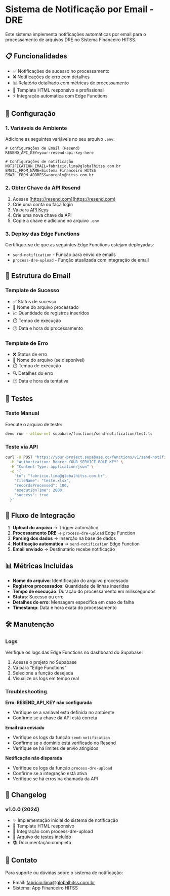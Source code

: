 # Sistema de Notificação por Email - DRE

Este sistema implementa notificações automáticas por email para o processamento de arquivos DRE no Sistema Financeiro HITSS.

## 📋 Funcionalidades

- ✅ Notificações de sucesso no processamento
- ❌ Notificações de erro com detalhes
- 📊 Relatório detalhado com métricas de processamento
- 🎨 Template HTML responsivo e profissional
- ⚡ Integração automática com Edge Functions

## 🚀 Configuração

### 1. Variáveis de Ambiente

Adicione as seguintes variáveis no seu arquivo `.env`:

```env
# Configurações de Email (Resend)
RESEND_API_KEY=your-resend-api-key-here

# Configurações de notificação
NOTIFICATION_EMAIL=fabricio.lima@globalhitss.com.br
EMAIL_FROM_NAME=Sistema Financeiro HITSS
EMAIL_FROM_ADDRESS=noreply@hitss.com.br
```

### 2. Obter Chave da API Resend

1. Acesse [https://resend.com](https://resend.com)
2. Crie uma conta ou faça login
3. Vá para [API Keys](https://resend.com/api-keys)
4. Crie uma nova chave da API
5. Copie a chave e adicione no arquivo `.env`

### 3. Deploy das Edge Functions

Certifique-se de que as seguintes Edge Functions estejam deployadas:

- `send-notification` - Função para envio de emails
- `process-dre-upload` - Função atualizada com integração de email

## 📧 Estrutura do Email

### Template de Sucesso
- ✅ Status de sucesso
- 📁 Nome do arquivo processado
- 📈 Quantidade de registros inseridos
- ⏱️ Tempo de execução
- 🕐 Data e hora do processamento

### Template de Erro
- ❌ Status de erro
- 📁 Nome do arquivo (se disponível)
- ⏱️ Tempo de execução
- 🔍 Detalhes do erro
- 🕐 Data e hora da tentativa

## 🧪 Testes

### Teste Manual

Execute o arquivo de teste:

```bash
deno run --allow-net supabase/functions/send-notification/test.ts
```

### Teste via API

```bash
curl -X POST "https://your-project.supabase.co/functions/v1/send-notification" \
  -H "Authorization: Bearer YOUR_SERVICE_ROLE_KEY" \
  -H "Content-Type: application/json" \
  -d '{
    "to": "fabricio.lima@globalhitss.com.br",
    "fileName": "teste.xlsx",
    "recordsProcessed": 100,
    "executionTime": 2000,
    "success": true
  }'
```

## 🔄 Fluxo de Integração

1. **Upload do arquivo** → Trigger automático
2. **Processamento DRE** → `process-dre-upload` Edge Function
3. **Parsing dos dados** → Inserção na base de dados
4. **Notificação automática** → `send-notification` Edge Function
5. **Email enviado** → Destinatário recebe notificação

## 📊 Métricas Incluídas

- **Nome do arquivo**: Identificação do arquivo processado
- **Registros processados**: Quantidade de linhas inseridas
- **Tempo de execução**: Duração do processamento em milissegundos
- **Status**: Sucesso ou erro
- **Detalhes do erro**: Mensagem específica em caso de falha
- **Timestamp**: Data e hora exata do processamento

## 🛠️ Manutenção

### Logs

Verifique os logs das Edge Functions no dashboard do Supabase:

1. Acesse o projeto no Supabase
2. Vá para "Edge Functions"
3. Selecione a função desejada
4. Visualize os logs em tempo real

### Troubleshooting

**Erro: RESEND_API_KEY não configurada**
- Verifique se a variável está definida no ambiente
- Confirme se a chave da API está correta

**Email não enviado**
- Verifique os logs da função `send-notification`
- Confirme se o domínio está verificado no Resend
- Verifique se há limites de envio atingidos

**Notificação não disparada**
- Verifique os logs da função `process-dre-upload`
- Confirme se a integração está ativa
- Verifique se há erros na chamada da API

## 📝 Changelog

### v1.0.0 (2024)
- ✨ Implementação inicial do sistema de notificação
- 📧 Template HTML responsivo
- 🔗 Integração com process-dre-upload
- 🧪 Arquivo de testes incluído
- 📚 Documentação completa

## 👥 Contato

Para suporte ou dúvidas sobre o sistema de notificação:
- Email: fabricio.lima@globalhitss.com.br
- Sistema: App Financeiro HITSS